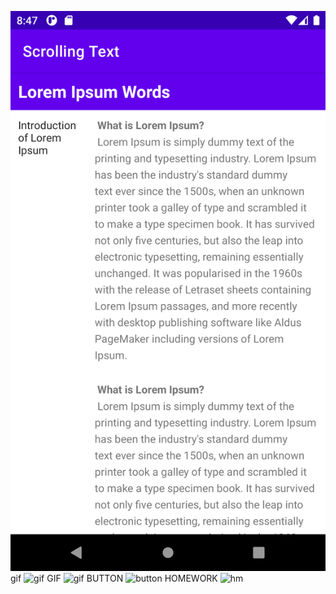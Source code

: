 ![screenshot](ss.png)
gif
![gif](scrollvid.gif)
GIF
![gif](ssvid.gif)
BUTTON
![button](bt.png)
HOMEWORK
![hm](hm.png)
